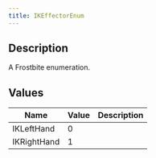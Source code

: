 ```yaml
---
title: IKEffectorEnum
---
```

## Description

A Frostbite enumeration.

## Values

| Name        | Value | Description |
| ----------- | ----- | ----------- |
| IKLeftHand  | 0     |             |
| IKRightHand | 1     |             |
